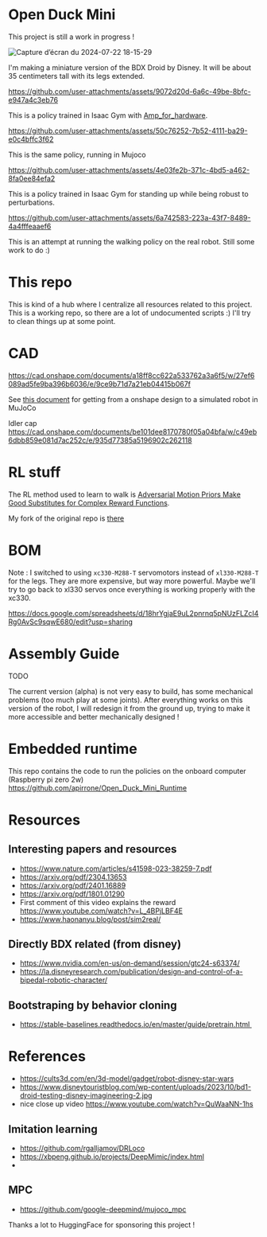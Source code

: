 # Open Duck Mini

This project is still a work in progress !

![Capture d’écran du 2024-07-22 18-15-29](https://github.com/user-attachments/assets/41876cb7-b4f2-4c68-8ef9-f92f2eb45044)

I'm making a miniature version of the BDX Droid by Disney. It will be about 35 centimeters tall with its legs extended.

https://github.com/user-attachments/assets/9072d20d-6a6c-49be-8bfc-e947a4c3eb76

This is a policy trained in Isaac Gym with [Amp_for_hardware](https://github.com/apirrone/AMP_for_hardware/tree/bdx).

https://github.com/user-attachments/assets/50c76252-7b52-4111-ba29-e0c4bffc3f62

This is the same policy, running in Mujoco

https://github.com/user-attachments/assets/4e03fe2b-371c-4bd5-a462-8fa0ee84efa2

This is a policy trained in Isaac Gym for standing up while being robust to perturbations.

https://github.com/user-attachments/assets/6a742583-223a-43f7-8489-4a4fffeaaef6

This is an attempt at running the walking policy on the real robot. Still some work to do :)


# This repo

This is kind of a hub where I centralize all resources related to this project. This is a working repo, so there are a lot of undocumented scripts :) I'll try to clean things up at some point.

# CAD

https://cad.onshape.com/documents/a18ff8cc622a533762a3a6f5/w/27ef6089ad5fe9ba396b6036/e/9ce9b71d7a21eb04415b067f

See [this document](docs/prepare_robot.md) for getting from a onshape design to a simulated robot in MuJoCo

Idler cap https://cad.onshape.com/documents/be101dee8170780f05a04bfa/w/c49eb6dbb859e081d7ac252c/e/935d77385a5196902c262118

# RL stuff

The RL method used to learn to walk is [Adversarial Motion Priors Make Good Substitutes for Complex Reward Functions](https://sites.google.com/berkeley.edu/amp-in-real/home).

My fork of the original repo is [there](https://github.com/apirrone/AMP_for_hardware/tree/bdx)

# BOM

Note : I switched to using `xc330-M288-T` servomotors instead of `xl330-M288-T` for the legs. They are more expensive, but way more powerful. Maybe we'll try to go back to xl330 servos once everything is working properly with the xc330.

https://docs.google.com/spreadsheets/d/18hrYgjaE9uL2pnrnq5pNUzFLZcI4Rg0AvSc9sqwE680/edit?usp=sharing

# Assembly Guide

TODO

The current version (alpha) is not very easy to build, has some mechanical problems (too much play at some joints). After everything works on this version of the robot, I will redesign it from the ground up, trying to make it more accessible and better mechanically designed !


# Embedded runtime

This repo contains the code to run the policies on the onboard computer (Raspberry pi zero 2w) https://github.com/apirrone/Open_Duck_Mini_Runtime

# Resources

## Interesting papers and resources
- https://www.nature.com/articles/s41598-023-38259-7.pdf
- https://arxiv.org/pdf/2304.13653
- https://arxiv.org/pdf/2401.16889
- https://arxiv.org/pdf/1801.01290
- First comment of this video explains the reward https://www.youtube.com/watch?v=L_4BPjLBF4E
- https://www.haonanyu.blog/post/sim2real/

## Directly BDX related (from disney)
- https://www.nvidia.com/en-us/on-demand/session/gtc24-s63374/
- https://la.disneyresearch.com/publication/design-and-control-of-a-bipedal-robotic-character/


## Bootstraping by behavior cloning
- https://stable-baselines.readthedocs.io/en/master/guide/pretrain.html 

# References
- https://cults3d.com/en/3d-model/gadget/robot-disney-star-wars
- https://www.disneytouristblog.com/wp-content/uploads/2023/10/bd1-droid-testing-disney-imagineering-2.jpg
- nice close up video https://www.youtube.com/watch?v=QuWaaNN-1hs

## Imitation learning
- https://github.com/rgalljamov/DRLoco
- https://xbpeng.github.io/projects/DeepMimic/index.html
-
## MPC
- https://github.com/google-deepmind/mujoco_mpc


Thanks a lot to HuggingFace for sponsoring this project !
